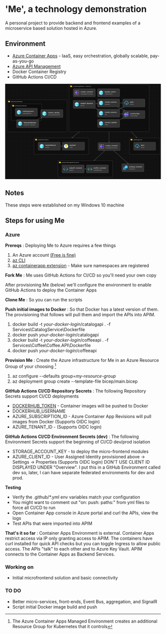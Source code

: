 # 'Me', a technology demonstration

A personal project to provide backend and frontend examples of a microservice based solution hosted in Azure.

## Environment
- [Azure Container Apps](https://learn.microsoft.com/en-us/azure/container-apps/) - IaaS, easy orchestration, globally scalable, pay-as-you-go
- [Azure API Management](https://azure.microsoft.com/en-us/products/api-management/)
- Docker Container Registry
- GitHub Actions CI/CD

![Me architecture](images/Me%20Architecture.png)

## Notes
These steps were established on my Windows 10 machine

## Steps for using Me
### Azure
**Prereqs**
: Deploying Me to Azure requires a few things
1. An Azure account [(Free is fine)][def]
2. [az CLI](https://learn.microsoft.com/en-us/cli/azure/install-azure-cli)
3. [az containerapp extension](https://learn.microsoft.com/en-us/azure/container-apps/containerapp-up) - Make sure namespaces are registered

**Fork Me**
: Me uses GitHub Actions for CI/CD so you'll need your own copy

After provisioning Me (below) we'll configure the environment to enable GitHub Actions to deploy the Container Apps

**Clone Me**
: So you can run the scripts

**Push initial images to Docker**
: So that Docker has a latest version of them. The provisioning that follows will pull them and import the APIs into APIM.
1. docker build -t *your-docker-login*/catalogapi . -f Services\CatalogService\Dockerfile
2. docker push *your-docker-login*/catalogapi
3. docker build -t *your-docker-login*/coffeeapi . -f Services\Coffee\Coffee.API\Dockerfile
4. docker push *your-docker-login*/coffeeapi

**Provision Me**
: Create the Azure infrastructure for Me in an Azure Resource Group of your choosing [^1]
1. az configure --defaults group=*my-resource-group*
2. az deployment group create --template-file bicep/main.bicep

**GitHub Actions CI/CD Repository Secrets**
: The following Repository Secrets support CI/CD deployments
- [DOCKERHUB_TOKEN](https://docs.docker.com/docker-hub/access-tokens/) - Container images will be pushed to Docker
- DOCKERHUB_USERNAME
- AZURE_SUBSCRIPTION_ID - Azure Container App Revisions will pull images from Docker (Supports OIDC login)
- AZURE_TENANT_ID - (Supports OIDC login)

**GitHub Actions CI/CD Environment Secrets (dev)**
: The following Environment Secrets support the beginning of CI/CD dev/prod isolation
- STORAGE_ACCOUNT_KEY - to deploy the micro-frontend modules
- AZURE_CLIENT_ID - User Assigned Identity provisioned above -> Settings -> Properties (Supports OIDC login) DON'T USE CLIENT ID DISPLAYED UNDER "Overview". I put this in a GitHub Environment called dev so, later, I can have separate federated environments for dev and prod.

**Testing**
- Verify the .github/*.yml env variables match your configuration
- You might want to comment out "on: push: paths:" from yml files to force all CI/CD to run
- Open Container App console in Azure portal and curl the APIs, view the logs
- Test APIs that were imported into APIM

**That's it so far**
: Container Apps Environment is external. Container Apps restrict access via IP only granting access to APIM. The containers have curl installed for quick API checks but you can toggle Ingress to allow public access. The APIs "talk" to each other and to Azure Key Vault. APIM connects to the Container Apps as Backend Services.

### Working on 
- Initial microfrontend solution and basic connectivity

### TO DO
- Better micro-services, front-ends, Event Bus, aggregation, and SignalR
- Script initial Docker image build and push

[^1]: The Azure Container Apps Managed Environment creates an additional Resource Group for Kubernetes that it controls

[def]: https://azure.microsoft.com/en-us/free/search/?ef_id=_k_4fffd49be29e1baacc4bb019e2ee66a6_k_&OCID=AIDcmm5edswduu_SEM__k_4fffd49be29e1baacc4bb019e2ee66a6_k_&msclkid=4fffd49be29e1baacc4bb019e2ee66a6